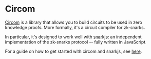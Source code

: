 # Circom

[Circom](https://github.com/iden3/circom) is a library that allows you to build circuits to be used in zero knowledge proofs. More formally, it's a circuit compiler for zk-snarks.

In particular, it's designed to work well with [snarkjs](https://github.com/iden3/snarkjs): an independent implementation of the zk-snarks protocol -- fully written in JavaScript.

For a guide on how to get started with circom and snarkjs, see [here](../../guides/circom-and-snarkjs.md).






